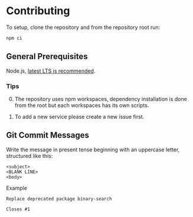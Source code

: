# Contributing
To setup, clone the repository and from the repository root run:

```sh
npm ci
```

## General Prerequisites
Node.js, [latest LTS is recommended](https://nodejs.org/en/about/releases/).

### Tips
0. The repository uses npm workspaces, dependency installation is done from the root but each workspaces has its own scripts.

0. To add a new service please create a new issue first.

## Git Commit Messages
Write the message in present tense beginning with an uppercase letter, structured like this:

```
<subject>
<BLANK LINE>
<body>
```

Example

```
Replace deprecated package binary-search

Closes #1
```
